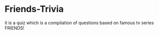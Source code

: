 # Friends-Trivia
it is a quiz which is a compilation of questions based on famous tv series FRIENDS!
